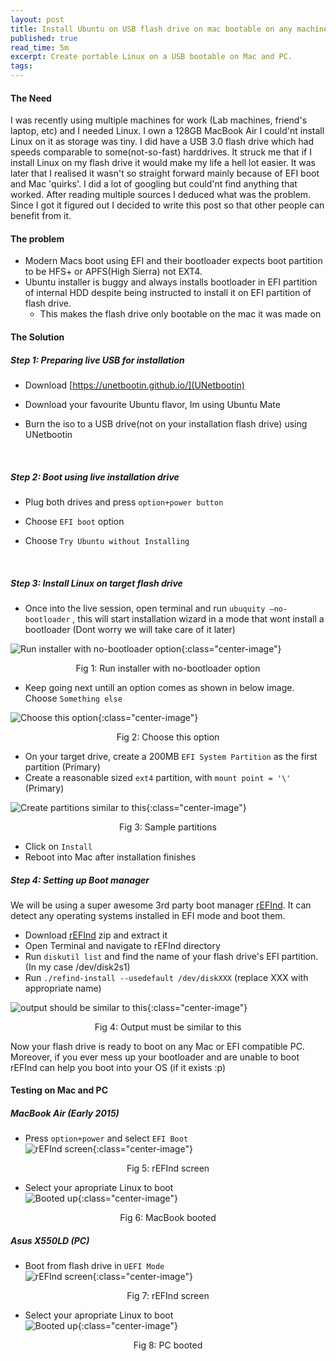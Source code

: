 ```yaml
---
layout: post
title: Install Ubuntu on USB flash drive on mac bootable on any machine (Full install not live usb)
published: true
read_time: 5m
excerpt: Create portable Linux on a USB bootable on Mac and PC.
tags:
---
```


#### The Need  

I was recently using multiple machines for work (Lab machines, friend's laptop, etc) and I needed Linux. I own a 128GB MacBook Air I could'nt install Linux on it as storage was tiny. I did have a USB 3.0 flash drive which had speeds comparable to some(not-so-fast) harddrives. It struck me that if I install Linux on my flash drive it would make my life a hell lot easier. It was later that I realised it wasn't so straight forward mainly because of EFI boot and Mac 'quirks'. I did a lot of googling but could'nt find anything that worked. After reading multiple sources I deduced what was the problem. Since I got it figured out I decided to write this post so that other people can benefit from it.

#### The problem  

- Modern Macs boot using EFI and their bootloader expects boot partition to be HFS+ or APFS(High Sierra) not EXT4.
- Ubuntu installer is buggy and always installs bootloader in EFI partition of internal HDD despite being instructed to install it on EFI partition of flash drive.  
  - This makes the flash drive only bootable on the mac it was made on  

#### The Solution  

##### Step 1: Preparing live USB for installation  

- Download [https://unetbootin.github.io/](UNetbootin)  

- Download your favourite Ubuntu flavor, Im using Ubuntu Mate  

- Burn the iso to a USB drive(not on your installation flash drive) using UNetbootin  

  ​

##### Step 2: Boot using live installation drive  

- Plug both drives and press `option+power button`    

- Choose `EFI boot` option  

- Choose `Try Ubuntu without Installing`   

  ​

##### Step 3: Install Linux on target flash drive  

- Once into the live session, open terminal and run `ubuquity —no-bootloader`  , this will start installation wizard in a mode that wont install a bootloader (Dont worry we will take care of it later)  

![Run installer with no-bootloader option]({{site.baseurl}}/images/portable_linux_usb/0.png){:class="center-image"}  
<center>
Fig 1: Run installer with no-bootloader option  
</center>

- Keep going next untill an option comes as shown in below image. Choose `Something else`  

![Choose this option]({{site.baseurl}}/images/portable_linux_usb/1.png){:class="center-image"}  
<center>
Fig 2: Choose this option  
</center>

- On your target drive, create a 200MB `EFI System Partition` as the first partition (Primary)  
- Create a reasonable sized `ext4` partition, with `mount point = '\'` (Primary)  

![Create partitions similar to this]({{site.baseurl}}/images/portable_linux_usb/2.png){:class="center-image"}  
<center>
Fig 3: Sample partitions  
</center>

- Click on `Install` 
- Reboot into Mac after installation finishes  

##### Step 4: Setting up Boot manager
We will be using a super awesome 3rd party boot manager [rEFInd](http://www.rodsbooks.com/refind/). It can detect any operating systems installed in EFI mode and boot them.  
- Download [rEFInd](http://www.rodsbooks.com/refind/) zip and extract it  
- Open Terminal and navigate to rEFInd directory  
- Run `diskutil list` and find the name of your flash drive's EFI partition. (In my case /dev/disk2s1)  
- Run `./refind-install --usedefault /dev/diskXXX` (replace XXX with appropriate name)  

![output should be similar to this]({{site.baseurl}}/images/portable_linux_usb/3.png){:class="center-image"}  
<center>
Fig 4: Output must be similar to this  
</center>

Now your flash drive is ready to boot on any Mac or EFI compatible PC. Moreover, if you ever mess up your bootloader and are unable to boot rEFInd can help you boot into your OS (if it exists :p)  

#### Testing on Mac and PC  
##### MacBook Air (Early 2015)  
- Press `option+power` and select `EFI Boot`  
![rEFInd screen]({{site.baseurl}}/images/portable_linux_usb/4.jpg){:class="center-image"}  
<center>
Fig 5: rEFInd screen  
</center>

- Select your apropriate Linux to boot  
![Booted up]({{site.baseurl}}/images/portable_linux_usb/5.jpg){:class="center-image"}  
<center>
Fig 6: MacBook booted  
</center>

##### Asus X550LD (PC)     
- Boot from flash drive in `UEFI Mode`    
![rEFInd screen]({{site.baseurl}}/images/portable_linux_usb/6.jpg){:class="center-image"}  
<center>
Fig 7: rEFInd screen    
</center>

- Select your apropriate Linux to boot  
![Booted up]({{site.baseurl}}/images/portable_linux_usb/7.jpg){:class="center-image"}  
<center>
Fig 8: PC booted  
</center>
